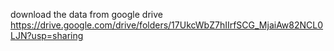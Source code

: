 download the data from google drive
https://drive.google.com/drive/folders/17UkcWbZ7hIIrfSCG_MjaiAw82NCL0LJN?usp=sharing
